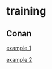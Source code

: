 # training

## Conan ##
[example 1](https://github.com/conan-io/examples2)

[example 2](https://github.com/conan-io/conan-training2)
